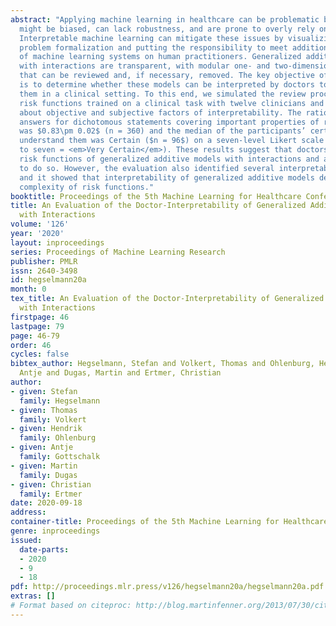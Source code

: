 ```yaml
---
abstract: "Applying machine learning in healthcare can be problematic because predictions
  might be biased, can lack robustness, and are prone to overly rely on correlations.
  Interpretable machine learning can mitigate these issues by visualizing gaps in
  problem formalization and putting the responsibility to meet additional desiderata
  of machine learning systems on human practitioners. Generalized additive models
  with interactions are transparent, with modular one- and two-dimensional risk functions
  that can be reviewed and, if necessary, removed. The key objective of this study
  is to determine whether these models can be interpreted by doctors to safely deploy
  them in a clinical setting. To this end, we simulated the review process of eight
  risk functions trained on a clinical task with twelve clinicians and collected information
  about objective and subjective factors of interpretability. The ratio of correct
  answers for dichotomous statements covering important properties of risk functions
  was $0.83\pm 0.02$ (n = 360) and the median of the participants’ certainty to correctly
  understand them was Certain ($n = 96$) on a seven-level Likert scale (one = <em>Very Uncertain</em>
  to seven = <em>Very Certain</em>). These results suggest that doctors can correctly interpret
  risk functions of generalized additive models with interactions and also feel con\fdent
  to do so. However, the evaluation also identified several interpretability issues
  and it showed that interpretability of generalized additive models depends on the
  complexity of risk functions."
booktitle: Proceedings of the 5th Machine Learning for Healthcare Conference
title: An Evaluation of the Doctor-Interpretability of Generalized Additive Models
  with Interactions
volume: '126'
year: '2020'
layout: inproceedings
series: Proceedings of Machine Learning Research
publisher: PMLR
issn: 2640-3498
id: hegselmann20a
month: 0
tex_title: An Evaluation of the Doctor-Interpretability of Generalized Additive Models
  with Interactions
firstpage: 46
lastpage: 79
page: 46-79
order: 46
cycles: false
bibtex_author: Hegselmann, Stefan and Volkert, Thomas and Ohlenburg, Hendrik and Gottschalk,
  Antje and Dugas, Martin and Ertmer, Christian
author:
- given: Stefan
  family: Hegselmann
- given: Thomas
  family: Volkert
- given: Hendrik
  family: Ohlenburg
- given: Antje
  family: Gottschalk
- given: Martin
  family: Dugas
- given: Christian
  family: Ertmer
date: 2020-09-18
address: 
container-title: Proceedings of the 5th Machine Learning for Healthcare Conference
genre: inproceedings
issued:
  date-parts:
  - 2020
  - 9
  - 18
pdf: http://proceedings.mlr.press/v126/hegselmann20a/hegselmann20a.pdf
extras: []
# Format based on citeproc: http://blog.martinfenner.org/2013/07/30/citeproc-yaml-for-bibliographies/
---
```

